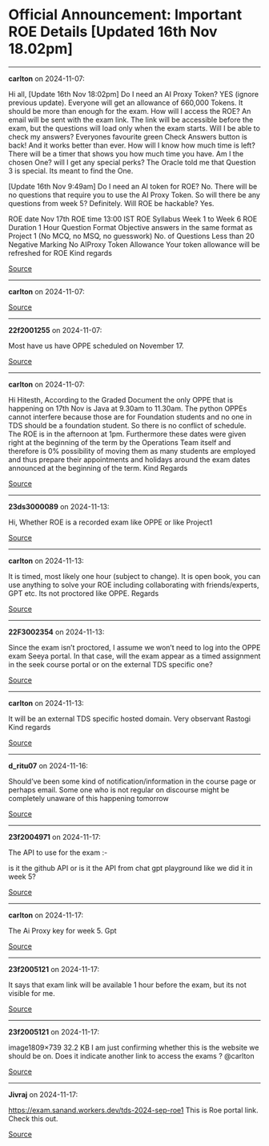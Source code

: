 # Official Announcement: Important ROE Details [Updated 16th Nov 18.02pm]


---

**carlton** on 2024-11-07:

Hi all,
[Update 16th Nov 18:02pm]
Do I need an AI Proxy Token?
YES (ignore previous update). Everyone will get an allowance of 660,000 Tokens. It should be more than enough for the exam.
How will I access the ROE?
An email will be sent with the exam link. The link will be accessible before the exam, but the questions will load only when the exam starts.
Will I be able to check my answers?
Everyones favourite green Check Answers button is back! And it works better than ever.
How will I know how much time is left?
There will be a timer that shows you how much time you have.
Am I the chosen One? will I get any special perks?
The Oracle told me that Question 3 is special. Its meant to find the One.

[Update 16th Nov 9:49am]
Do I need an AI token for ROE?
No. There will be no questions that require you to use the AI Proxy Token.
So will there be any questions from week 5?
Definitely.
Will ROE be hackable?
Yes.

ROE date
Nov 17th
ROE time
13:00 IST
ROE Syllabus
Week 1 to Week 6
ROE Duration
1 Hour
Question Format
Objective answers in the same format as Project 1
(No MCQ, no MSQ, no guesswork)
No. of Questions
Less than 20
Negative Marking
No
AIProxy Token Allowance
Your token allowance will be refreshed for ROE
Kind regards

[Source](https://discourse.onlinedegree.iitm.ac.in/t/official-announcement-important-roe-details-updated-16th-nov-18-02pm/155848/1)

---

**carlton** on 2024-11-07:



[Source](https://discourse.onlinedegree.iitm.ac.in/t/official-announcement-important-roe-details-updated-16th-nov-18-02pm/155848/2)

---

**22f2001255** on 2024-11-07:

Most have us have OPPE scheduled on November 17.

[Source](https://discourse.onlinedegree.iitm.ac.in/t/official-announcement-important-roe-details-updated-16th-nov-18-02pm/155848/3)

---

**carlton** on 2024-11-07:

Hi Hitesth,
According to the Graded Document the only OPPE that is happening on 17th Nov is Java at 9.30am to 11.30am. The python OPPEs cannot interfere because those are for Foundation students and no one in TDS should be a foundation student.
So there is no conflict of schedule. The ROE is in the afternoon at 1pm. Furthermore these dates were given right at the beginning of the term by the Operations Team itself and therefore is 0% possibility of moving them as many students are employed and thus prepare their appointments and holidays around the exam dates announced at the beginning of the term.
Kind Regards

[Source](https://discourse.onlinedegree.iitm.ac.in/t/official-announcement-important-roe-details-updated-16th-nov-18-02pm/155848/4)

---

**23ds3000089** on 2024-11-13:

Hi,
Whether ROE is a recorded exam like OPPE or like Project1

[Source](https://discourse.onlinedegree.iitm.ac.in/t/official-announcement-important-roe-details-updated-16th-nov-18-02pm/155848/5)

---

**carlton** on 2024-11-13:

It is timed, most likely one hour (subject to change). It is open book, you can use anything to solve your ROE including collaborating with friends/experts, GPT etc. Its not proctored like OPPE.
Regards

[Source](https://discourse.onlinedegree.iitm.ac.in/t/official-announcement-important-roe-details-updated-16th-nov-18-02pm/155848/6)

---

**22F3002354** on 2024-11-13:

Since the exam isn’t proctored, I assume we won’t need to log into the OPPE exam Seeya portal. In that case, will the exam appear as a timed assignment in the seek course portal or on the external TDS specific one?

[Source](https://discourse.onlinedegree.iitm.ac.in/t/official-announcement-important-roe-details-updated-16th-nov-18-02pm/155848/7)

---

**carlton** on 2024-11-13:

It will be an external TDS specific hosted domain. Very observant  Rastogi
Kind regards

[Source](https://discourse.onlinedegree.iitm.ac.in/t/official-announcement-important-roe-details-updated-16th-nov-18-02pm/155848/8)

---

**d_ritu07** on 2024-11-16:

Should’ve been some kind of notification/information in the course page or perhaps email. Some one who is not regular on discourse might be completely unaware of this happening tomorrow

[Source](https://discourse.onlinedegree.iitm.ac.in/t/official-announcement-important-roe-details-updated-16th-nov-18-02pm/155848/9)

---

**23f2004971** on 2024-11-17:

The API to use for the exam :-

is it the github API
or is it the API from chat gpt playground like we did it in week 5?


[Source](https://discourse.onlinedegree.iitm.ac.in/t/official-announcement-important-roe-details-updated-16th-nov-18-02pm/155848/10)

---

**carlton** on 2024-11-17:

The Ai Proxy key for week 5. Gpt

[Source](https://discourse.onlinedegree.iitm.ac.in/t/official-announcement-important-roe-details-updated-16th-nov-18-02pm/155848/11)

---

**23f2005121** on 2024-11-17:

It says that exam link will be available 1 hour before the exam, but its not visible for me.

[Source](https://discourse.onlinedegree.iitm.ac.in/t/official-announcement-important-roe-details-updated-16th-nov-18-02pm/155848/12)

---

**23f2005121** on 2024-11-17:

image1809×739 32.2 KB
I am just confirming whether this is the website we should be on. Does it indicate another link to access the exams ?
@carlton

[Source](https://discourse.onlinedegree.iitm.ac.in/t/official-announcement-important-roe-details-updated-16th-nov-18-02pm/155848/13)

---

**Jivraj** on 2024-11-17:

https://exam.sanand.workers.dev/tds-2024-sep-roe1
This is Roe portal link. Check this out.

[Source](https://discourse.onlinedegree.iitm.ac.in/t/official-announcement-important-roe-details-updated-16th-nov-18-02pm/155848/14)